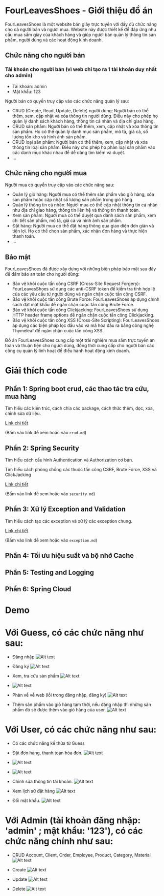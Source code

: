 # FourLeavesShoes - Giới thiệu đồ án

FourLeavesShoes là một website bán giày trực tuyến với đầy đủ chức năng cho cả người bán và người mua. Website này được thiết kế để đáp ứng nhu cầu mua sắm giày của khách hàng và giúp người bán quản lý thông tin sản phẩm, người dùng và các hoạt động kinh doanh.

## Chức năng cho người bán
### Tài khoản cho người bán (vì web chỉ tạo ra 1 tài khoản duy nhất cho admin)
- Tài khoản: admin
- Mật khẩu: 123

Người bán có quyền truy cập vào các chức năng quản lý sau:

- CRUD (Create, Read, Update, Delete) người dùng: Người bán có thể thêm, xem, cập nhật và xóa thông tin người dùng. Điều này cho phép họ quản lý danh sách khách hàng, thông tin cá nhân và địa chỉ giao hàng.
- CRUD sản phẩm: Người bán có thể thêm, xem, cập nhật và xóa thông tin sản phẩm. Họ có thể quản lý danh mục sản phẩm, mô tả, giá cả, số lượng tồn kho và hình ảnh sản phẩm.
- CRUD loại sản phẩm: Người bán có thể thêm, xem, cập nhật và xóa thông tin loại sản phẩm. Điều này cho phép họ phân loại sản phẩm vào các danh mục khác nhau để dễ dàng tìm kiếm và duyệt.
- ...

## Chức năng cho người mua

Người mua có quyền truy cập vào các chức năng sau:

- Quản lý giỏ hàng: Người mua có thể thêm sản phẩm vào giỏ hàng, xóa sản phẩm hoặc cập nhật số lượng sản phẩm trong giỏ hàng.
- Quản lý thông tin cá nhân: Người mua có thể cập nhật thông tin cá nhân như địa chỉ giao hàng, thông tin liên hệ và thông tin thanh toán.
- Xem sản phẩm: Người mua có thể duyệt qua danh sách sản phẩm, xem chi tiết sản phẩm, mô tả, giá cả và hình ảnh sản phẩm.
- Đặt hàng: Người mua có thể đặt hàng thông qua giao diện đơn giản và tiện lợi. Họ có thể chọn sản phẩm, xác nhận đơn hàng và thực hiện thanh toán.
- ...

## Bảo mật

FourLeavesShoes đã được xây dựng với những biện pháp bảo mật sau đây để đảm bảo an toàn cho người dùng:

- Bảo vệ khỏi cuộc tấn công CSRF (Cross-Site Request Forgery): FourLeavesShoes sử dụng các anti-CSRF token để kiểm tra tính hợp lệ của các yêu cầu từ người dùng và ngăn chặn cuộc tấn công CSRF.
- Bảo vệ khỏi cuộc tấn công Brute Force: FourLeavesShoes áp dụng chính sách đặt mật khẩu để ngăn chặn cuộc tấn công Brute Force.
- Bảo vệ khỏi cuộc tấn công Clickjacking: FourLeavesShoes sử dụng HTTP header frame options để ngăn chặn cuộc tấn công Clickjacking.
- Bảo vệ khỏi cuộc tấn công XSS (Cross-Site Scripting): FourLeavesShoes áp dụng các biện pháp lọc đầu vào và mã hóa đầu ra bằng công nghệ Thymeleaf để ngăn chặn cuộc tấn công XSS.

Đồ án FourLeavesShoes cung cấp một trải nghiệm mua sắm trực tuyến an toàn và thuận tiện cho người dùng, đồng thời cung cấp cho người bán các công cụ quản lý linh hoạt để điều hành hoạt động kinh doanh.


# Giải thích code

## Phần 1: Spring boot crud, các thao tác tra cứu, mua hàng
Tìm hiểu các kiến trúc, cách chia các package, cách thức thêm, đọc, xóa, chỉnh sửa dữ liệu.

[Link chi tiết](/ReadmeFiles/crud.md)

(Bấm vào link để xem hoặc vào `crud.md`)

## Phần 2: Spring Security
Tìm hiểu cách cấu hình Authentication và Authorization cơ bản.

Tìm hiểu cách phòng chống các thuộc tấn công CSRF, Brute Force, XSS và ClickJacking

[Link chi tiết](/ReadmeFiles/security.md)

(Bấm vào link để xem hoặc vào `security.md`)

## Phần 3: Xử lý Exception and Validation
Tìm hiểu cách tạo các exception và xử lý các exception chung.

[Link chi tiết](/ReadmeFiles/exception.md)

(Bấm vào link để xem hoặc vào `exception.md`)

## Phần 4: Tối ưu hiệu suất và bộ nhớ Cache

## Phần 5: Testing and Logging

## Phần 6: Spring Cloud

# Demo
# Với Guess, có các chức năng như sau:
- Đăng nhập
![Alt text](image-15.png)

- Đăng ký
![Alt text](image-16.png)

- Xem, tra cứu sản phẩm
![Alt text](image-17.png)

- ![Alt text](image-18.png)

- Phản về về web (lỗi trong đăng nhập, đăng ký)
![Alt text](image-19.png)

- Thêm sản phẩm vào giỏ hàng tạm thời, nếu đăng nhập thì những sản phẩm đó sẽ được thêm vào giỏ hàng của user.
![Alt text](image-20.png)

# Với User, có các chức năng như sau:
- Có các chức năng kế thừa từ Guess
- Đặt đơn hàng, thanh toán hóa đơn.
![Alt text](image-21.png)

- ![Alt text](image-22.png)

- ![Alt text](image-23.png)

- Chỉnh sửa thông tin tài khoản.
![Alt text](image-24.png)

- Xem lịch sử đặt hàng
![Alt text](image-25.png)

- Đổi mật khẩu.
![Alt text](image-26.png)

# Với Admin (tài khoản đăng nhập: 'admin' ; mật khẩu: '123'), có các chức năng chính như sau:
- CRUD Account, Client, Order, Employee, Product, Category, Material
![Alt text](image-27.png)

- Create
![Alt text](image-28.png)

- Update
![Alt text](image-29.png)

- Delete
![Alt text](image-30.png)
